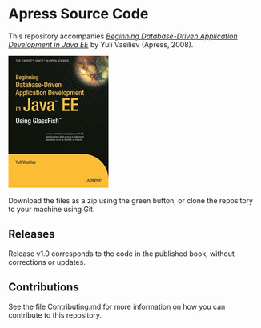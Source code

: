 # Apress Source Code

This repository accompanies [*Beginning Database-Driven Application Development in Java EE*](http://www.apress.com/9781430209638) by Yuli Vasiliev (Apress, 2008).

![Cover image](9781430209638.jpg)

Download the files as a zip using the green button, or clone the repository to your machine using Git.

## Releases

Release v1.0 corresponds to the code in the published book, without corrections or updates.

## Contributions

See the file Contributing.md for more information on how you can contribute to this repository.
